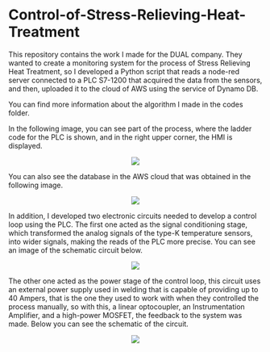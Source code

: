 # Control-of-Stress-Relieving-Heat-Treatment

This repository contains the work I made for the DUAL company. They wanted to create a monitoring system for the process of Stress Relieving Heat Treatment, so I developed a Python script that reads a node-red server connected to a PLC S7-1200 that acquired the data from the sensors, and then, uploaded it to the cloud of AWS using the service of Dynamo DB.

You can find more information about the algorithm I made in the codes folder.

In the following image, you can see part of the process, where the ladder code for the PLC is shown, and in the right upper corner, the HMI is displayed.

<p align="center">
<img src="https://github.com/alejandro3141592/Control-of-Stress-Relieving-Heat-Treatment/assets/132953325/c6d2359f-dc61-4dc3-89a4-a99b81cab077"/>
</p>


You can also see the database in the AWS cloud that was obtained in the following image.

<p align="center">
<img src="https://github.com/alejandro3141592/Control-of-Stress-Relieving-Heat-Treatment/assets/132953325/9f63e3b8-f45d-448a-9426-bca11969ea69"/>
</p>

In addition, I developed two electronic circuits needed to develop a control loop using the PLC. The first one acted as the signal conditioning stage, which transformed the analog signals of the type-K temperature sensors, into wider signals, making the reads of the PLC more precise. You can see an image of the schematic circuit below.
<p align="center">
<img src="https://github.com/alejandro3141592/Control-of-Stress-Relieving-Heat-Treatment/assets/132953325/3586a129-6486-4ea9-a5b8-287edd489729"/>
</p>

The other one acted as the power stage of the control loop, this circuit uses an external power supply used in welding that is capable of providing up to 40 Ampers, that is the one they used to work with when they controlled the process manually, so with this, a linear optocoupler, an Instrumentation Amplifier, and a high-power MOSFET, the feedback to the system was made. Below you can see the schematic of the circuit.

<p align="center">
<img src="https://github.com/alejandro3141592/Control-of-Stress-Relieving-Heat-Treatment/assets/132953325/db89ab57-49d3-4671-9008-991e5929e666"/>
</p>

